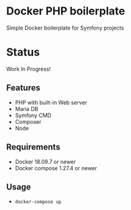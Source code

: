 # Docker PHP boilerplate
Simple Docker boilerplate for Symfony projects

# Status
Work In Progress!

## Features
- PHP with built-in Web server
- Maria DB
- Symfony CMD
- Composer
- Node

## Requirements
- Docker 18.09.7 or newer
- Docker compose 1.27.4 or newer

## Usage
- `docker-compose up`
